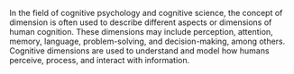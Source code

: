 In the field of cognitive psychology and cognitive science, the concept of dimension is often used to describe different aspects or dimensions of human cognition. These dimensions may include perception, attention, memory, language, problem-solving, and decision-making, among others. Cognitive dimensions are used to understand and model how humans perceive, process, and interact with information.